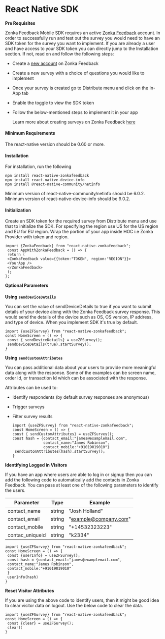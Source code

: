 # React Native SDK

#### 

**Pre Requisites**[](#pre-requisites)

Zonka Feedback Mobile SDK requires an active [Zonka Feedback](https://www.zonkafeedback.com/) account. In order to successfully run and test out the survey you would need to have an SDK token for the survey you want to implement. If you are already a user and have access to your SDK token you can directly jump to the Installation section. If not, read on and follow the following steps:

-   Create a [new account](https://www.zonkafeedback.com/free-trial-signup) on Zonka Feedback
    

-   Create a new survey with a choice of questions you would like to implement
    

-   Once your survey is created go to Distribute menu and click on the In-App tab
    

-   Enable the toggle to view the SDK token
    

-   Follow the below-mentioned steps to implement it in your app

    Learn more about creating surveys on Zonka Feedback [here](https://help.zonkafeedback.com/en/articles/6389318-getting-started-with-zonka-feedback)
    

#### Minimum Requirements

The react-native version should be 0.60 or more.

#### Installation

For installation, run the following

    npm install react-native-zonkafeedback
    npm install react-native-device-info
    npm install @react-native-community/netinfo


Minimum version of react-native-community/netinfo should be 6.0.2.
Minimum version of react-native-device-info should be 9.0.2.

#### ​Initialization

Create an SDK token for the required survey from Distribute menu and use that to initialize the SDK.
For specifying the region use US for the US region and EU for EU region.
Wrap the portion of your app inside HOC i.e Zonka Provider with token and region.

    import {ZonkaFeedback} from "react-native-zonkafeedback";
     const AppWithZonkaFeedback = () => {
     return (
     <ZonkaFeedback value={{token:"TOKEN", region:"REGION"}}>
     <YourApp />
     </ZonkaFeedback>
     );
    }; 

**Optional Parameters**

#### 

**Using** **`sendDeviceDetails`**[](#using-senddevicedetails)

You can set the value of sendDeviceDetails to true if you want to submit details of your device along with the Zonka Feedback survey response. This would send the details of the device such as OS, OS version, IP address, and type of device. When you implement SDK it's true by default.

    import {useZFSurvey} from "react-native-zonkafeedback";
    const HomeScreen = () => {
     const { sendDeviceDetails} = useZFSurvey();
     sendDeviceDetails(true).startSurvey();
    }

**Using** **`sendCustomAttributes`**

You can pass additional data about your users to provide more meaningful data along with the response. Some of the examples can be screen name, order Id, or transaction Id which can be associated with the response.

Attributes can be used to:

-   Identify respondents (by default survey responses are anonymous)
-   Trigger surveys
-   Filter survey results

    ```
    import {useZFSurvey} from "react-native-zonkafeedback";
    const HomeScreen = () => {
    const { sendCustomAttributes} = useZFSurvey();
    const hash = {contact_email:"james@examplemail.com", 
                  contact_name:"James Robinson", 
                  contact_mobile:"+91019019010"}
     sendCustomAttributes(hash).startSurvey();
    }

    ```


**Identifying Logged in Visitors**

If you have an app where users are able to log in or signup then you can add the following code to automatically add the contacts in Zonka Feedback. You can pass at least one of the following parameters to identify the users.

|         Parameter       |Type|Example|
|----------------|-------------------------------|-----------------------------|
|contact_name|string           |"Josh Holland"         |
|contact_email|string            |"example@company.com"            |
|contact_mobile          |string|"+14532323223"|
|contac_uniqueid   | string|"k2334"|


    import {useZFSurvey} from "react-native-zonkafeedback";
    const HomeScreen = () => {
     const {userInfo} = useZFSurvey();
     const hash = {contact_email:"james@examplemail.com",
     contact_name:"James Robinson",
     contact_mobile:"+91019019010"
     }
     userInfo(hash)
    }


**Reset Visitor Attributes**

If you are using the above code to identify users, then it might be good idea to clear visitor data on logout. Use the below code to clear the data.

    import {useZFSurvey} from "react-native-zonkafeedback";
    const HomeScreen = () => {
     const {clear} = useZFSurvey();
     clear()
    }
